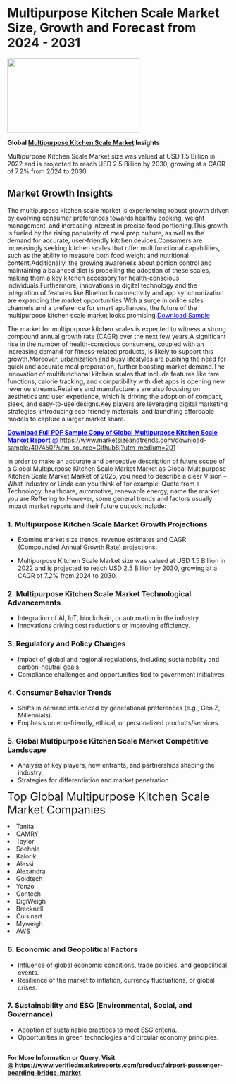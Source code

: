 <H1>Multipurpose Kitchen Scale Market Size, Growth and Forecast from 2024 - 2031</H1><img class="aligncenter size-medium wp-image-584254" src="https://thirdeyenews.in/wp-content/uploads/2024/09/Global-Market-Research-300x168.jpeg" alt="" width="300" height="168" /><p><strong>Global&nbsp;<a href="https://www.marketsizeandtrends.com/download-sample/407450/?utm_source=Github8j?utm_medium=201">Multipurpose Kitchen Scale Market</a> Insights</strong></p><p>Multipurpose Kitchen Scale Market size was valued at USD 1.5 Billion in 2022 and is projected to reach USD 2.5 Billion by 2030, growing at a CAGR of 7.2% from 2024 to 2030.</p><p><h2>Market Growth Insights</h2> <p>The multipurpose kitchen scale market is experiencing robust growth driven by evolving consumer preferences towards healthy cooking, weight management, and increasing interest in precise food portioning.This growth is fueled by the rising popularity of meal prep culture, as well as the demand for accurate, user-friendly kitchen devices.Consumers are increasingly seeking kitchen scales that offer multifunctional capabilities, such as the ability to measure both food weight and nutritional content.Additionally, the growing awareness about portion control and maintaining a balanced diet is propelling the adoption of these scales, making them a key kitchen accessory for health-conscious individuals.Furthermore, innovations in digital technology and the integration of features like Bluetooth connectivity and app synchronization are expanding the market opportunities.With a surge in online sales channels and a preference for smart appliances, the future of the multipurpose kitchen scale market looks promising.<a href="#" style="color: blue;">Download Sample</a></p> <p>The market for multipurpose kitchen scales is expected to witness a strong compound annual growth rate (CAGR) over the next few years.A significant rise in the number of health-conscious consumers, coupled with an increasing demand for fitness-related products, is likely to support this growth.Moreover, urbanization and busy lifestyles are pushing the need for quick and accurate meal preparation, further boosting market demand.The innovation of multifunctional kitchen scales that include features like tare functions, calorie tracking, and compatibility with diet apps is opening new revenue streams.Retailers and manufacturers are also focusing on aesthetics and user experience, which is driving the adoption of compact, sleek, and easy-to-use designs.Key players are leveraging digital marketing strategies, introducing eco-friendly materials, and launching affordable models to capture a larger market share.<a href="#" style="color: blue;"></p><p><span class=""><strong>Download Full PDF Sample Copy of Global Multipurpose Kitchen Scale Market Report</strong> @ <a href="https://www.marketsizeandtrends.com/download-sample/407450/?utm_source=Github8j?utm_medium=201" target="_blank">https://www.marketsizeandtrends.com/download-sample/407450/?utm_source=Github8j?utm_medium=201</a></span></p><p>In order to make an accurate and perceptive description of future scope of a Global&nbsp;Multipurpose Kitchen Scale Market Market as Global&nbsp;Multipurpose Kitchen Scale Market Market of 2025, you need to describe a clear Vision &ndash; What Industry or Linda can you think of for example: Quote from a Technology, healthcare, automotive, renewable energy, name the market you are Reffering to.However, some general trends and factors usually impact market reports and their future outlook include:</p><h3>1.&nbsp;<strong>Multipurpose Kitchen Scale Market Growth Projections</strong></h3><ul><li>Examine market size trends, revenue estimates and CAGR (Compounded Annual Growth Rate) projections.</li><li><p>Multipurpose Kitchen Scale Market size was valued at USD 1.5 Billion in 2022 and is projected to reach USD 2.5 Billion by 2030, growing at a CAGR of 7.2% from 2024 to 2030.</p></li></ul><h3>2.&nbsp;<strong>Multipurpose Kitchen Scale Market Technological Advancements</strong></h3><ul><li>Integration of AI, IoT, blockchain, or automation in the industry.</li><li>Innovations driving cost reductions or improving efficiency.</li></ul><h3>3.&nbsp;<strong>Regulatory and Policy Changes</strong></h3><ul><li>Impact of global and regional regulations, including sustainability and carbon-neutral goals.</li><li>Compliance challenges and opportunities tied to government initiatives.</li></ul><h3>4.&nbsp;<strong>Consumer Behavior Trends</strong></h3><ul><li>Shifts in demand influenced by generational preferences (e.g., Gen Z, Millennials).</li><li>Emphasis on eco-friendly, ethical, or personalized products/services.</li></ul><h3>5.&nbsp;<strong>Global Multipurpose Kitchen Scale Market Competitive Landscape</strong></h3><ul><li>Analysis of key players, new entrants, and partnerships shaping the industry.</li><li>Strategies for differentiation and market penetration.</li></ul><p data-pm-slice="1 1 []"><span style="color: inherit; font-family: inherit; font-size: 25px;">Top Global Multipurpose Kitchen Scale Market Companies</span></p><div class="" data-test-id=""><p><li>Tanita</li><li> CAMRY</li><li> Taylor</li><li> Soehnle</li><li> Kalorik</li><li> Alessi</li><li> Alexandra</li><li> Goldtech</li><li> Yonzo</li><li> Contech</li><li> DigiWeigh</li><li> Brecknell</li><li> Cuisinart</li><li> Myweigh</li><li> AWS</li></p></div><h3>6.&nbsp;<strong>Economic and Geopolitical Factors</strong></h3><ul><li>Influence of global economic conditions, trade policies, and geopolitical events.</li><li>Resilience of the market to inflation, currency fluctuations, or global crises.</li></ul><h3>7.&nbsp;<strong>Sustainability and ESG (Environmental, Social, and Governance)</strong></h3><ul><li>Adoption of sustainable practices to meet ESG criteria.</li><li>Opportunities in green technologies and circular economy principles.</li></ul><h2><strong style="font-size: 14px;">For More Information or Query, Visit @&nbsp;</strong><a style="background-color: #ffffff; font-size: 14px;" href="https://www.marketsizeandtrends.com/report/multipurpose-kitchen-scale-market/" target="_blank">https://www.verifiedmarketreports.com/product/airport-passenger-boarding-bridge-market</a></h2>
